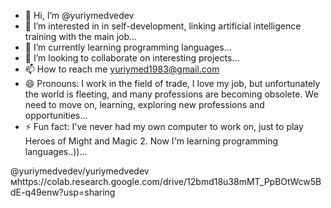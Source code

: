 - 👋 Hi, I’m @yuriymedvedev
- 👀 I’m interested in in self-development, linking artificial intelligence training with the main job...
- 🌱 I’m currently learning programming languages...
- 💞️ I’m looking to collaborate on interesting projects...
- 📫 How to reach me yuriymed1983@gmail.com
- 😄 Pronouns: I work in the field of trade, I love my job, but unfortunately the world is fleeting, and many professions are becoming obsolete. We need to move on, learning, exploring new professions and opportunities...
- ⚡ Fun fact: I've never had my own computer to work on, just to play Heroes of Might and Magic 2. Now I'm learning programming languages..))...

<!---
yuriymedvedev/yuriymedvedev is a ✨ special ✨ repository because its `README.md` (this file) appears on your GitHub profile.
You can click the Preview link to take a look at your changes.
--->
@yuriymedvedev/yuriymedvedev мhttps://colab.research.google.com/drive/12bmd18u38mMT_PpBOtWcw5BdE-q49enw?usp=sharing
